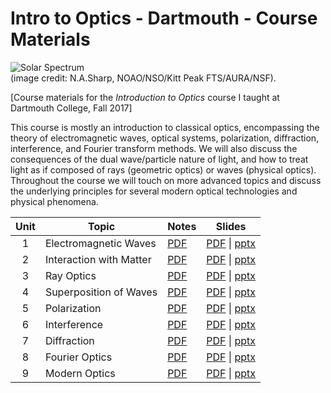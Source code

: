 # Intro to Optics - Dartmouth - Course Materials
![Solar Spectrum](/solar_spectrum.png?raw=true "Solar Spectrum")  
(image credit: N.A.Sharp, NOAO/NSO/Kitt Peak FTS/AURA/NSF).  

[Course materials for the *Introduction to Optics* course I taught at Dartmouth College, Fall 2017]  

This course is mostly an introduction to classical optics, encompassing the theory of electromagnetic waves, optical systems, polarization, diffraction, interference, and Fourier transform methods. We will also discuss the consequences of the dual wave/particle nature of light, and how to treat light as if composed of rays (geometric optics) or waves (physical optics). Throughout the course we will touch on more advanced topics and discuss the underlying principles for several modern optical technologies and physical phenomena.  

| Unit |          Topic          |    Notes     |    Slides     | 
|:----:| ----------------------- | ------------ | ------------- |
| 1    | Electromagnetic Waves | [PDF](/class_notes/class_notes-unit1.pdf) | [PDF](/class_slides/class_slides-unit1.pdf) \| [pptx](/class_slides/class_slides-unit1.pptx) |
| 2    | Interaction with Matter | [PDF](/class_notes/class_notes-unit2.pdf) | [PDF](/class_slides/class_slides-unit2.pdf) \| [pptx](/class_slides/class_slides-unit2.pptx) |
| 3    | Ray Optics | [PDF](/class_notes/class_notes-unit3.pdf) | [PDF](/class_slides/class_slides-unit3.pdf) \| [pptx](/class_slides/class_slides-unit3.pptx) |
| 4    | Superposition of Waves | [PDF](/class_notes/class_notes-unit4.pdf) | [PDF](/class_slides/class_slides-unit4.pdf) \| [pptx](/class_slides/class_slides-unit4.pptx) |
| 5    | Polarization | [PDF](/class_notes/class_notes-unit5.pdf) | [PDF](/class_slides/class_slides-unit5.pdf) \| [pptx](/class_slides/class_slides-unit5.pptx) |
| 6    | Interference | [PDF](/class_notes/class_notes-unit6.pdf) | [PDF](/class_slides/class_slides-unit6.pdf) \| [pptx](/class_slides/class_slides-unit6.pptx) |
| 7    | Diffraction | [PDF](/class_notes/class_notes-unit7.pdf) | [PDF](/class_slides/class_slides-unit7.pdf) \| [pptx](/class_slides/class_slides-unit7.pptx) |
| 8    | Fourier Optics | [PDF](/class_notes/class_notes-unit8.pdf) | [PDF](/class_slides/class_slides-unit8.pdf) \| [pptx](/class_slides/class_slides-unit8.pptx) |
| 9    | Modern Optics | [PDF](/class_notes/class_notes-unit9.pdf) | [PDF](/class_slides/class_slides-unit9.pdf) \| [pptx](/class_slides/class_slides-unit9.pptx) |